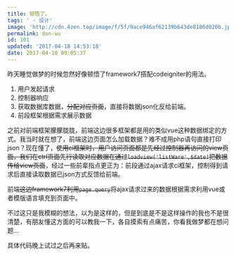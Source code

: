 ```yaml
---
title: 顿悟了。
tags: ' - 设计'
image: 'http://cdn.4zen.top/image/f/5f/9ace946af62139b643de8186d020b.jpg'
permalink: dun-wu
id: 101
updated: '2017-04-18 14:53:18'
date: 2017-04-18 09:05:37
---
```


昨天睡觉做梦的时候忽然好像顿悟了framework7搭配codeigniter的用法。

1. 用户发起请求
2. 控制器响应
3. 获取数据库数据，~~分配对应页面~~，直接将数据json化反给前端。
4. 前段框架根据需求展示数据

之前对前端框架朦朦胧胧，前端这边很多框架都是用的类似vue这种数据绑定的方式。我当时就在想了，前端这边页面怎么加载数据？难不成用php语句直接打印json？现在懂了，<del>使用ci框架时，用户访问页面都是先经过控制器再访问的view页面，我们在ctrl页面先行读取对应数据在通过`loadview('listWare',$date)`把数据传给view页面</del>，经过一些前辈指点更正为：前段通过ajax请求ci框架，控制得到请求后直接读取数据已json方式反馈给前端。

前端~~这边framework7利用`page.query`~~将ajax请求过来的数据根据需求利用vue或者模版语言填充到页面中。

不过这只是我模糊的想法，以为是这样的，但是到底是不是这样操作的我也不是很清楚，有朋友懂这方面的可以教我一下，各自摸索有点痛苦，你看我做梦都在想问题...

具体代码晚上试过之后再来贴。
